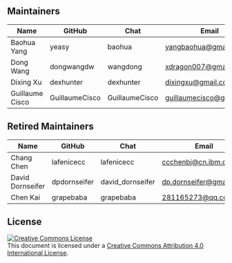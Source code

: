 ## Maintainers

| Name | GitHub | Chat | Email |
|---|---|---|---|
| Baohua Yang | yeasy | baohua | yangbaohua@gmail.com |
| Dong Wang |  dongwangdw | wangdong | xdragon007@gmail.com |
| Dixing Xu |  dexhunter | dexhunter | dixingxu@gmail.com |
| Guillaume Cisco | GuillaumeCisco | GuillaumeCisco | guillaumecisco@gmail.com |

## Retired Maintainers

| Name | GitHub | Chat | Email |
|---|---|---|---|
| Chang Chen | lafenicecc | lafenicecc | ccchenbj@cn.ibm.com |
| David Dornseifer | dpdornseifer | david_dornseifer | dp.dornseifer@gmail.com |
| Chen Kai | grapebaba | grapebaba | 281165273@qq.com |

## License <a name="license"></a>

<a rel="license" href="http://creativecommons.org/licenses/by/4.0/"><img alt="Creative Commons License" style="border-width:0" src="https://i.creativecommons.org/l/by/4.0/88x31.png" /></a><br />This document is licensed under a <a rel="license" href="http://creativecommons.org/licenses/by/4.0/">Creative Commons Attribution 4.0 International License</a>.
